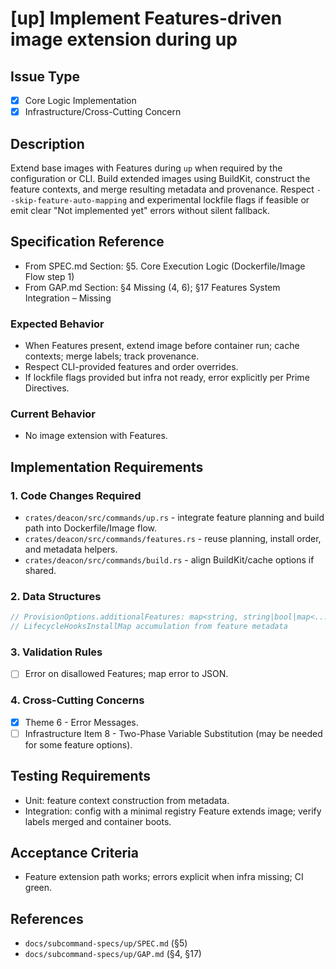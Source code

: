 # [up] Implement Features-driven image extension during up

<!-- Suggested labels: subcommand: up, type: enhancement, priority: high, scope: large -->

## Issue Type
- [x] Core Logic Implementation
- [x] Infrastructure/Cross-Cutting Concern

## Description
Extend base images with Features during `up` when required by the configuration or CLI. Build extended images using BuildKit, construct the feature contexts, and merge resulting metadata and provenance. Respect `--skip-feature-auto-mapping` and experimental lockfile flags if feasible or emit clear "Not implemented yet" errors without silent fallback.

## Specification Reference
- From SPEC.md Section: §5. Core Execution Logic (Dockerfile/Image Flow step 1)
- From GAP.md Section: §4 Missing (4, 6); §17 Features System Integration – Missing

### Expected Behavior
- When Features present, extend image before container run; cache contexts; merge labels; track provenance.
- Respect CLI-provided features and order overrides.
- If lockfile flags provided but infra not ready, error explicitly per Prime Directives.

### Current Behavior
- No image extension with Features.

## Implementation Requirements

### 1. Code Changes Required
- `crates/deacon/src/commands/up.rs` - integrate feature planning and build path into Dockerfile/Image flow.
- `crates/deacon/src/commands/features.rs` - reuse planning, install order, and metadata helpers.
- `crates/deacon/src/commands/build.rs` - align BuildKit/cache options if shared.

### 2. Data Structures
```rust
// ProvisionOptions.additionalFeatures: map<string, string|bool|map<...>>
// LifecycleHooksInstallMap accumulation from feature metadata
```

### 3. Validation Rules
- [ ] Error on disallowed Features; map error to JSON.

### 4. Cross-Cutting Concerns
- [x] Theme 6 - Error Messages.
- [ ] Infrastructure Item 8 - Two-Phase Variable Substitution (may be needed for some feature options).

## Testing Requirements
- Unit: feature context construction from metadata.
- Integration: config with a minimal registry Feature extends image; verify labels merged and container boots.

## Acceptance Criteria
- Feature extension path works; errors explicit when infra missing; CI green.

## References
- `docs/subcommand-specs/up/SPEC.md` (§5)
- `docs/subcommand-specs/up/GAP.md` (§4, §17)
